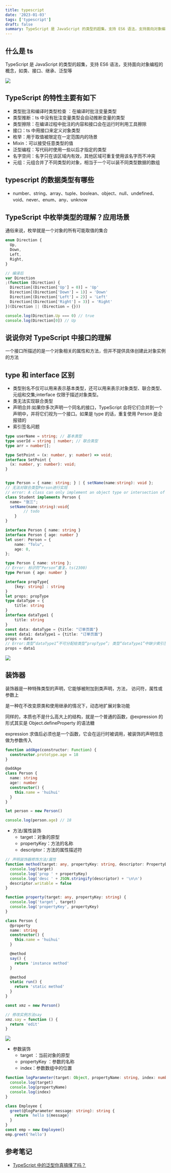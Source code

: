 ```yaml
---
title: typescript
date: '2023-01-03'
tags: ['typescript']
draft: false
summary: TypeScript 是 JavaScript 的类型的超集，支持 ES6 语法，支持面向对象编程的概念，如类、接口、继承、泛型等
---
```


<TOCInline toc={props.toc} asDisclosure toHeading={3} />

## 什么是 ts

TypeScript 是 JavaScript 的类型的超集，支持 ES6 语法，支持面向对象编程的概念，如类、接口、继承、泛型等

![](https://static.vue-js.com/61c2c1f0-0950-11ec-a752-75723a64e8f5.png)

## TypeScript 的特性主要有如下

- 类型批注和编译时类型检查 ：在编译时批注变量类型
- 类型推断：ts 中没有批注变量类型会自动推断变量的类型
- 类型擦除：在编译过程中批注的内容和接口会在运行时利用工具擦除
- 接口：ts 中用接口来定义对象类型
- 枚举：用于取值被限定在一定范围内的场景
- Mixin：可以接受任意类型的值
- 泛型编程：写代码时使用一些以后才指定的类型
- 名字空间：名字只在该区域内有效，其他区域可重复使用该名字而不冲突
- 元组：元组合并了不同类型的对象，相当于一个可以装不同类型数据的数组

## typescript 的数据类型有哪些

- number、string、array、tuple、boolean、object、null、undefined、void、never、enum、any、unknow

## TypeScript 中枚举类型的理解？应用场景

通俗来说，枚举就是一个对象的所有可能取值的集合

```ts
enum Direction {
  Up,
  Down,
  Left,
  Right,
}

// 编译后
var Direction
;(function (Direction) {
  Direction[(Direction['Up'] = 0)] = 'Up'
  Direction[(Direction['Down'] = 1)] = 'Down'
  Direction[(Direction['Left'] = 2)] = 'Left'
  Direction[(Direction['Right'] = 3)] = 'Right'
})(Direction || (Direction = {}))

console.log(Direction.Up === 0) // true
console.log(Direction[0]) // Up
```

## 说说你对 TypeScript 中接口的理解

一个接口所描述的是一个对象相关的属性和方法，但并不提供具体创建此对象实例的方法

## type 和 interface 区别

- 类型别名不仅可以用来表示基本类型，还可以用来表示对象类型、联合类型、元组和交集;interface 仅限于描述对象类型。
- 类无法实现联合类型
- 声明合并:如果你多次声明一个同名的接口，TypeScript 会将它们合并到一个声明中，并将它们视为一个接口。如果是 type 的话，重复使用 Person 是会报错的
- 索引签名问题

```ts
type userName = string; // 基本类型
type userId = string | number; // 联合类型
type arr = number[];

type SetPoint = (x: number, y: number) => void;
interface SetPoint {
  (x: number, y: number): void;
}


type Person = { name: string; } | { setName(name:string): void };
// 无法对联合类型Person进行实现
// error: A class can only implement an object type or intersection of object types with statically known members.
class Student implements Person {
  name= "张三";
  setName(name:string):void{
        // todo
    }
}

interface Person { name: string }
interface Person { age: number }
let user: Person = {
    name: "Tolu",
    age: 0,
};

type Person { name: string };
// Error: 标识符“Person”重复。ts(2300)
type Person { age: number }

interface propType{
    [key: string] : string
}
let props: propType
type dataType = {
    title: string
}
interface dataType1 {
    title: string
}
const data: dataType = {title: "订单页面"}
const data1: dataType1 = {title: "订单页面"}
props = data
// Error:类型“dataType1”不可分配给类型“propType”; 类型“dataType1”中缺少索引签名
props = data1
```

![](https://s2.51cto.com/oss/202204/07/679528b981212b359db251a59332088834ffc4.jpg)

## 装饰器

装饰器是一种特殊类型的声明，它能够被附加到类声明，方法， 访问符，属性或参数上

是一种在不改变原类和使用继承的情况下，动态地扩展对象功能

同样的，本质也不是什么高大上的结构，就是一个普通的函数，@expression 的形式其实是 Object.defineProperty 的语法糖

expression 求值后必须也是一个函数，它会在运行时被调用，被装饰的声明信息做为参数传入

```ts
function addAge(constructor: Function) {
  constructor.prototype.age = 18
}

@addAge
class Person {
  name: string
  age!: number
  constructor() {
    this.name = 'huihui'
  }
}

let person = new Person()

console.log(person.age) // 18
```

- 方法/属性装饰
  - target：对象的原型
  - propertyKey：方法的名称
  - descriptor：方法的属性描述符

```ts
// 声明装饰器修饰方法/属性
function method(target: any, propertyKey: string, descriptor: PropertyDescriptor) {
  console.log(target)
  console.log('prop ' + propertyKey)
  console.log('desc ' + JSON.stringify(descriptor) + '\n\n')
  descriptor.writable = false
}

function property(target: any, propertyKey: string) {
  console.log('target', target)
  console.log('propertyKey', propertyKey)
}

class Person {
  @property
  name: string
  constructor() {
    this.name = 'huihui'
  }

  @method
  say() {
    return 'instance method'
  }

  @method
  static run() {
    return 'static method'
  }
}

const xmz = new Person()

// 修改实例方法say
xmz.say = function () {
  return 'edit'
}
```

![](https://static.vue-js.com/e96bc1b0-114d-11ec-8e64-91fdec0f05a1.png)

- 参数装饰
  - target ：当前对象的原型
  - propertyKey ：参数的名称
  - index：参数数组中的位置

```ts
function logParameter(target: Object, propertyName: string, index: number) {
  console.log(target)
  console.log(propertyName)
  console.log(index)
}

class Employee {
  greet(@logParameter message: string): string {
    return `hello ${message}`
  }
}
const emp = new Employee()
emp.greet('hello')
```

## 参考笔记

- [TypeScript 中的泛型你真搞懂了吗？](../blog/93.md#TypeScript中的泛型你真搞懂了吗？)
